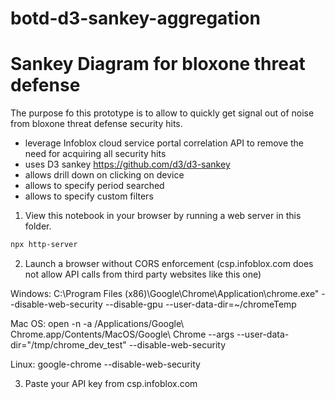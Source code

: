 # botd-d3-sankey-aggregation
# Sankey Diagram for bloxone threat defense

The purpose fo this prototype is to allow to quickly get signal out of noise from bloxone threat defense security hits.

- leverage Infoblox cloud service portal correlation API to remove the need for acquiring all security hits 
- uses D3 sankey https://github.com/d3/d3-sankey
- allows drill down on clicking on device
- allows to specify period searched
- allows to specify custom filters 


1) View this notebook in your browser by running a web server in this folder.

~~~sh
npx http-server
~~~

2) Launch a browser without CORS enforcement (csp.infoblox.com does not allow API calls from third party websites like this one)

Windows:
C:\Program Files (x86)\Google\Chrome\Application\chrome.exe" --disable-web-security --disable-gpu --user-data-dir=~/chromeTemp

Mac OS:
open -n -a /Applications/Google\ Chrome.app/Contents/MacOS/Google\ Chrome --args --user-data-dir="/tmp/chrome_dev_test" --disable-web-security

Linux:
google-chrome --disable-web-security

3) Paste your API key from csp.infoblox.com

